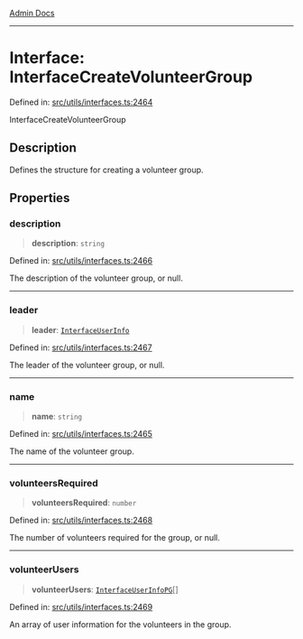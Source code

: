 [Admin Docs](/)

***

# Interface: InterfaceCreateVolunteerGroup

Defined in: [src/utils/interfaces.ts:2464](https://github.com/PalisadoesFoundation/talawa-admin/blob/main/src/utils/interfaces.ts#L2464)

InterfaceCreateVolunteerGroup

## Description

Defines the structure for creating a volunteer group.

## Properties

### description

> **description**: `string`

Defined in: [src/utils/interfaces.ts:2466](https://github.com/PalisadoesFoundation/talawa-admin/blob/main/src/utils/interfaces.ts#L2466)

The description of the volunteer group, or null.

***

### leader

> **leader**: [`InterfaceUserInfo`](InterfaceUserInfo.md)

Defined in: [src/utils/interfaces.ts:2467](https://github.com/PalisadoesFoundation/talawa-admin/blob/main/src/utils/interfaces.ts#L2467)

The leader of the volunteer group, or null.

***

### name

> **name**: `string`

Defined in: [src/utils/interfaces.ts:2465](https://github.com/PalisadoesFoundation/talawa-admin/blob/main/src/utils/interfaces.ts#L2465)

The name of the volunteer group.

***

### volunteersRequired

> **volunteersRequired**: `number`

Defined in: [src/utils/interfaces.ts:2468](https://github.com/PalisadoesFoundation/talawa-admin/blob/main/src/utils/interfaces.ts#L2468)

The number of volunteers required for the group, or null.

***

### volunteerUsers

> **volunteerUsers**: [`InterfaceUserInfoPG`](InterfaceUserInfoPG.md)[]

Defined in: [src/utils/interfaces.ts:2469](https://github.com/PalisadoesFoundation/talawa-admin/blob/main/src/utils/interfaces.ts#L2469)

An array of user information for the volunteers in the group.
